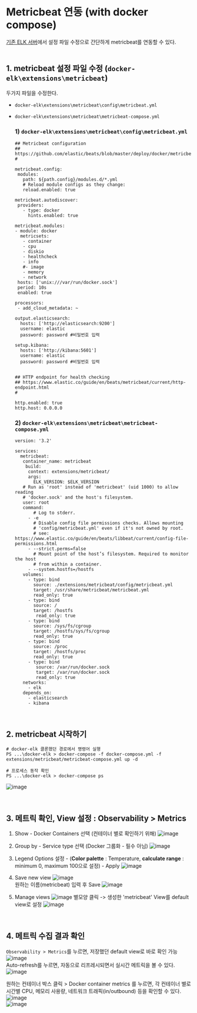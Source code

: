 # Metricbeat 연동 (with docker compose)

[기존 ELK 서버](https://github.com/K-Shield-Jr/EDR/blob/main/%EC%A0%95%EB%A6%AC/1.%20%ED%99%98%EA%B2%BD%EA%B5%AC%EC%B6%95/2\)%20ELK%20%EC%84%9C%EB%B2%84.md)에서 설정 파일 수정으로 간단하게 metricbeat를 연동할 수 있다.  
<br>

## 1. metricbeat 설정 파일 수정 (`docker-elk\extensions\metricbeat`)
두가지 파일을 수정한다.
- `docker-elk\extensions\metricbeat\config\metricbeat.yml`
- `docker-elk\extensions\metricbeat\metricbeat-compose.yml`   
  
  ### 1) `docker-elk\extensions\metricbeat\config\metricbeat.yml`
  ```
  ## Metricbeat configuration
  ## https://github.com/elastic/beats/blob/master/deploy/docker/metricbeat.docker.yml
  #

  metricbeat.config:
   modules:
     path: ${path.config}/modules.d/*.yml
     # Reload module configs as they change:
     reload.enabled: true
  
  metricbeat.autodiscover:
   providers:
     - type: docker
       hints.enabled: true
  
  metricbeat.modules:
  - module: docker
    metricsets:
     - container
     - cpu
     - diskio
     - healthcheck
     - info
     #- image
     - memory
     - network
   hosts: ['unix:///var/run/docker.sock']
   period: 10s
   enabled: true
  
  processors:
   - add_cloud_metadata: ~
  
  output.elasticsearch:
    hosts: ['http://elasticsearch:9200']
    username: elastic
    password: password #비밀번호 입력
  
  setup.kibana:
    hosts: ['http://kibana:5601']
    username: elastic
    password: password #비밀번호 입력
  
  
  ## HTTP endpoint for health checking
  ## https://www.elastic.co/guide/en/beats/metricbeat/current/http-endpoint.html
  #
  
  http.enabled: true
  http.host: 0.0.0.0
  
  ```

  ### 2) `docker-elk\extensions\metricbeat\metricbeat-compose.yml`
  ```
  version: '3.2'

  services:
    metricbeat:
     container_name: metricbeat
      build:
       context: extensions/metricbeat/
       args:
         ELK_VERSION: $ELK_VERSION
     # Run as 'root' instead of 'metricbeat' (uid 1000) to allow reading
     # 'docker.sock' and the host's filesystem.
     user: root
     command:
         # Log to stderr.
       - -e
         # Disable config file permissions checks. Allows mounting
         # 'config/metricbeat.yml' even if it's not owned by root.
         # see: https://www.elastic.co/guide/en/beats/libbeat/current/config-file-permissions.html
       - --strict.perms=false
         # Mount point of the host’s filesystem. Required to monitor the host
         # from within a container.
       - --system.hostfs=/hostfs
     volumes:
       - type: bind
         source: ./extensions/metricbeat/config/metricbeat.yml
         target: /usr/share/metricbeat/metricbeat.yml
         read_only: true
       - type: bind
         source: /
         target: /hostfs
          read_only: true
       - type: bind
         source: /sys/fs/cgroup
         target: /hostfs/sys/fs/cgroup
         read_only: true
       - type: bind
         source: /proc
         target: /hostfs/proc
         read_only: true
       - type: bind
          source: /var/run/docker.sock
          target: /var/run/docker.sock
          read_only: true
     networks:
       - elk
     depends_on:
       - elasticsearch
       - kibana
  ```

<br>  

## 2. metricbeat 시작하기
  ```
  # docker-elk 클론했던 경로에서 명령어 실행
  PS ...\docker-elk > docker-compose -f docker-compose.yml -f extensions/metricbeat/metricbeat-compose.yml up -d
  
  # 프로세스 동작 확인
  PS ...\docker-elk > docker-compose ps
  ```
  ![image](https://user-images.githubusercontent.com/90135804/140255909-b68ebabf-f4a9-494d-9b26-e1f20f836b3a.png)

<br>  

## 3. 메트릭 확인, View 설정 : Observability > Metrics
1. Show - Docker Containers 선택 (컨테이너 별로 확인하기 위해)
![image](https://user-images.githubusercontent.com/90135804/140251818-482f758f-62c5-464b-9cd9-50e73a2b2514.png)  

2. Group by - Service type 선택 (Docker 그룹화 - 필수 아님)
![image](https://user-images.githubusercontent.com/90135804/140252025-81a40d8a-fe36-4325-a78b-45e380b6b232.png)  

3. Legend Options 설정 - (**Color palette** : Temperature, **calculate range** : minimum 0, maximum 100으로 설정) - Apply
![image](https://user-images.githubusercontent.com/90135804/140258108-2628b19b-2735-4a1c-8f79-3132c5e72e3f.png)

4. Save new view
![image](https://user-images.githubusercontent.com/90135804/140252356-a95a210d-08d2-4a66-ada1-2c84739bfb3e.png)  
  원하는 이름(metricbeat) 입력 후 Save
    ![image](https://user-images.githubusercontent.com/90135804/140252488-3170816d-5265-434a-8e49-63fd60fb6714.png)  

5. Manage views
![image](https://user-images.githubusercontent.com/90135804/140252692-678cc338-0af8-4780-b8b3-38d5b69ce463.png)
  별모양 클릭 -> 생성한 'metricbeat' View를 default view로 설정
    ![image](https://user-images.githubusercontent.com/90135804/140252830-68bdf98c-b600-451c-827c-601e176e99f2.png)

<br>  

## 4. 메트릭 수집 결과 확인
`Observability > Metrics`를 누르면, 저장했던 default view로 바로 확인 가능  
  ![image](https://user-images.githubusercontent.com/90135804/140258542-7d3ac530-2a79-4a7b-bc9e-e48a13f4ffc5.png)  
Auto-refresh를 누르면, 자동으로 리프레시되면서 실시간 메트릭을 볼 수 있다.  
  ![image](https://user-images.githubusercontent.com/90135804/140258623-1a2d66f6-998a-4bb0-8b3b-eaad8465f8ed.png)  

원하는 컨테이너 박스 클릭 > Docker container metrics 를 누르면, 각 컨테이너 별로 시간별 CPU, 메모리 사용량, 네트워크 트래픽(in/outbound) 등을 확인할 수 있다.  
  ![image](https://user-images.githubusercontent.com/90135804/140258688-4e2d74bc-d298-426e-a268-72e70e60b33a.png)  
  ![image](https://user-images.githubusercontent.com/90135804/140258734-f1153248-0218-4a95-89cb-136715726543.png)

